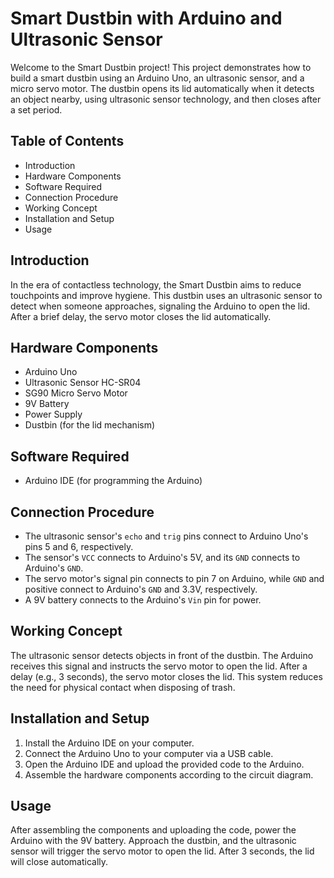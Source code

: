 # Smart Dustbin with Arduino and Ultrasonic Sensor

Welcome to the Smart Dustbin project! This project demonstrates how to build a smart dustbin using an Arduino Uno, an ultrasonic sensor, and a micro servo motor. The dustbin opens its lid automatically when it detects an object nearby, using ultrasonic sensor technology, and then closes after a set period.

## Table of Contents
- Introduction
- Hardware Components
- Software Required
- Connection Procedure
- Working Concept
- Installation and Setup
- Usage

## Introduction
In the era of contactless technology, the Smart Dustbin aims to reduce touchpoints and improve hygiene. This dustbin uses an ultrasonic sensor to detect when someone approaches, signaling the Arduino to open the lid. After a brief delay, the servo motor closes the lid automatically.

## Hardware Components
- Arduino Uno
- Ultrasonic Sensor HC-SR04
- SG90 Micro Servo Motor
- 9V Battery
- Power Supply
- Dustbin (for the lid mechanism)

## Software Required
- Arduino IDE (for programming the Arduino)

## Connection Procedure

- The ultrasonic sensor's `echo` and `trig` pins connect to Arduino Uno's pins 5 and 6, respectively.
- The sensor's `VCC` connects to Arduino's 5V, and its `GND` connects to Arduino's `GND`.
- The servo motor's signal pin connects to pin 7 on Arduino, while `GND` and positive connect to Arduino's `GND` and 3.3V, respectively.
- A 9V battery connects to the Arduino's `Vin` pin for power.

## Working Concept
The ultrasonic sensor detects objects in front of the dustbin. The Arduino receives this signal and instructs the servo motor to open the lid. After a delay (e.g., 3 seconds), the servo motor closes the lid. This system reduces the need for physical contact when disposing of trash.

## Installation and Setup
1. Install the Arduino IDE on your computer.
2. Connect the Arduino Uno to your computer via a USB cable.
3. Open the Arduino IDE and upload the provided code to the Arduino.
4. Assemble the hardware components according to the circuit diagram.

## Usage
After assembling the components and uploading the code, power the Arduino with the 9V battery. Approach the dustbin, and the ultrasonic sensor will trigger the servo motor to open the lid. After 3 seconds, the lid will close automatically.
